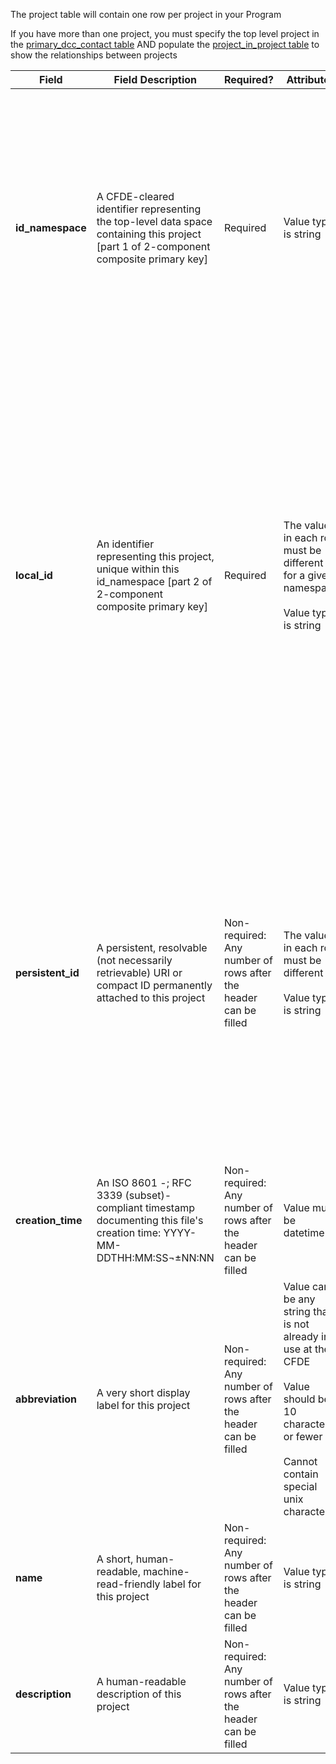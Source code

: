 The project table will contain one row per project in your Program

If you have more than one project, you must specify the top level project in the [primary_dcc_contact table](./TableInfo:-primary_dcc_contact.tsv) AND populate the [project_in_project table](./TableInfo:project_in_project) to show the relationships between projects


Field | Field Description | Required? |  Attributes | Extra Info 
------|-------------------|-----------|-------------|------------
**id_namespace** | A CFDE-cleared identifier representing the top-level data space containing this project [part 1 of 2-component composite primary key] | Required | Value type is string | id_namespace is the unique identifier for your program, or some subset of your program, that identifies it as your data. In the simplest case, your program would use the exact same value for the id_namespace column in every row for every table. More complex Programs may choose to use multiple namespaces. id_namespaces should all be listed in the [id_namespace.tsv](./TableInfo:-id_namespace.tsv)
**local_id** | An identifier representing this project, unique within this id_namespace [part 2 of 2-component composite primary key] | Required| The value in each row must be different for a given namespace <br /><br />   Value type is string | Each individual project needs a unique local_id value (every row should be different). The local_id column appears in many tables but values should not be repeated across tables. e.g. 'file' local_id is a separate concept from 'biosample' local_id. If your program is using a single id_namespace, then every value for local_id across all tables should be unique. If you have more than one project, you must specify the top level project in the [primary_dcc_contact table](./TableInfo:-primary_dcc_contact.tsv) AND populate the [project_in_project table](./TableInfo:project_in_project) to show the relationships between projects
**persistent_id** | A persistent, resolvable (not necessarily retrievable) URI or compact ID permanently attached to this project | Non-required: Any number of rows after the header can be filled | The value in each row must be different<br /><br />   Value type is string | Meant to serve as a permanent address to which landing pages (which summarize metadata associated with this project) and other relevant annotations and functions can optionally be attached, including information enabling resolution to a network location from which the file can be downloaded. Actual network locations must not be embedded directly within this identifier: one level of indirection is required in order to protect persistent_id values from changes in network location over time as files are moved around.
**creation_time** | An ISO 8601 -; RFC 3339 (subset)-compliant timestamp documenting this file's creation time: YYYY-MM-DDTHH:MM:SS¬±NN:NN | Non-required: Any number of rows after the header can be filled | Value must be datetime  | Example valid dates: <br /> `2021-01-08`<br />  `2021-01-08T00:45:40Z`<br />  `2021-01-08T00:45:40+00:00`| 
**abbreviation** | A very short display label for this project |Non-required: Any number of rows after the header can be filled  | Value can be any string that is not already in use at the CFDE <br /><br />  Value should be 10 characters or fewer <br /><br /> Cannot contain special unix characters| This is the display abbreviation for this project in the portal
**name** | A short, human-readable, machine-read-friendly label for this project | Non-required: Any number of rows after the header can be filled  | Value type is string | This is the display name for this project in the portal
**description** | A human-readable description of this project |  Non-required: Any number of rows after the header can be filled  | Value type is string | This is the display description for this project in the portal